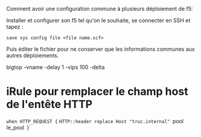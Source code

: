 Comment avoir une configuration commune à plusieurs déploiement de f5:

Installer et configurer son f5 tel qu'on le souhaite, se connecter en SSH et tapez :

`save sys config file <file name.scf>`

Puis éditer le fichier pour ne conserver que les informations communes aux autres déploiements.

bigtop -vname -delay 1 -vips 100 -delta

# iRule pour remplacer le champ host de l'entête HTTP

`when HTTP_REQUEST {`
`HTTP::header replace Host "truc.internal"
`pool le_pool`
`}`
